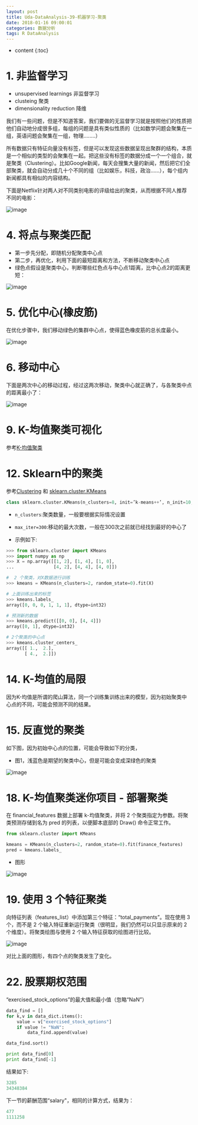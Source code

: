 ```yaml
---
layout: post
title: Uda-DataAnalysis-39-机器学习-聚类
date: 2018-01-16 09:00:01
categories: 数据分析
tags: R DataAnalysis 
---
```

* content
{:toc}

# 1. 非监督学习

- unsupervised learnings 非监督学习
- clusteing 聚类
- dimensionality reduction 降维

我们有一些问题，但是不知道答案，我们要做的无监督学习就是按照他们的性质把他们自动地分成很多组，每组的问题是具有类似性质的（比如数学问题会聚集在一组，英语问题会聚集在一组，物理........）

所有数据只有特征向量没有标签，但是可以发现这些数据呈现出聚群的结构，本质是一个相似的类型的会聚集在一起。把这些没有标签的数据分成一个一个组合，就是聚类（Clustering）。比如Google新闻，每天会搜集大量的新闻，然后把它们全部聚类，就会自动分成几十个不同的组（比如娱乐，科技，政治......），每个组内新闻都具有相似的内容结构。

下面是Netflix针对两人对不同类别电影的评级给出的聚类，从而根据不同人推荐不同的电影：

![image](https://user-images.githubusercontent.com/18595935/35773536-a8b1f1b4-0998-11e8-9fe3-fb05e44bbaae.png)

# 4. 将点与聚类匹配

 - 第一步先分配，即随机分配聚类中心点
 - 第二步，再优化，利用下面的最短距离和方法，不断移动聚类中心点
 - 绿色点假设是聚类中心，判断哪些红色点与中心点1距离，比中心点2的距离更短：

![image](https://user-images.githubusercontent.com/18595935/35773590-21a9726c-099a-11e8-90d1-866fac955e06.png)

# 5. 优化中心(橡皮筋)

在优化步骤中，我们移动绿色的集群中心点，使得蓝色橡皮筋的总长度最小。

![image](https://user-images.githubusercontent.com/18595935/35773623-1df9e268-099b-11e8-98f8-b30b85cfb224.png)

# 6. 移动中心

下面是两次中心的移动过程，经过这两次移动，聚类中心就正确了，与各聚类中点的距离最小了：

![image](https://user-images.githubusercontent.com/18595935/35773711-2a399940-099d-11e8-9e11-15fb8d405a2c.png)


# 9. K-均值聚类可视化

参考[K-均值聚类](http://www.naftaliharris.com/blog/visualizing-k-means-clustering/)

# 12. Sklearn中的聚类

参考[Clustering](http://scikit-learn.org/stable/modules/clustering.html) 和 [sklearn.cluster.KMeans](http://scikit-learn.org/stable/modules/generated/sklearn.cluster.KMeans.html#sklearn.cluster.KMeans)

```python
class sklearn.cluster.KMeans(n_clusters=8, init=’k-means++’, n_init=10, max_iter=300, tol=0.0001, precompute_distances=’auto’, verbose=0, random_state=None, copy_x=True, n_jobs=1, algorithm=’auto’)
```

- `n_clusters`:聚类数量，一般要根据实际情况设置
- `max_iter=300`:移动的最大次数，一般在300次之前就已经找到最好的中心了

- 示例如下:

```python
>>> from sklearn.cluster import KMeans
>>> import numpy as np
>>> X = np.array([[1, 2], [1, 4], [1, 0],
...               [4, 2], [4, 4], [4, 0]])

#  2 个聚类，对X数据进行训练
>>> kmeans = KMeans(n_clusters=2, random_state=0).fit(X)

# 上面训练出来的标签
>>> kmeans.labels_
array([0, 0, 0, 1, 1, 1], dtype=int32)

# 预测新的数据
>>> kmeans.predict([[0, 0], [4, 4]])
array([0, 1], dtype=int32)

# 2个聚类的中心点
>>> kmeans.cluster_centers_
array([[ 1.,  2.],
       [ 4.,  2.]])
```


# 14. K-均值的局限

因为K-均值是所谓的爬山算法，同一个训练集训练出来的模型，因为初始聚类中心点的不同，可能会预测不同的结果。

# 15. 反直觉的聚类

如下图，因为初始中心点的位置，可能会导致如下的分类，
- 图1，浅蓝色是期望的聚类中心，但是可能会变成深绿色的聚类

![image](https://user-images.githubusercontent.com/18595935/35774276-a396eb70-09ad-11e8-8f1e-977090bc537c.png)

# 18. K-均值聚类迷你项目 - 部署聚类

在 financial_features 数据上部署 k-均值聚类，并将 2 个聚类指定为参数。将聚类预测存储到名为 pred 的列表，以便脚本底部的 Draw() 命令正常工作。

```python
from sklearn.cluster import KMeans

kmeans = KMeans(n_clusters=2, random_state=0).fit(finance_features)
pred = kmeans.labels_
```

- 图形

![image](https://user-images.githubusercontent.com/18595935/35774554-55cc3e32-09b6-11e8-9d3b-e27df9479f52.png)

# 19. 使用 3 个特征聚类

向特征列表（features_list）中添加第三个特征：“total_payments”。现在使用 3 个，而不是 2 个输入特征重新运行聚类（很明显，我们仍然可以只显示原来的 2 个维度）。将聚类绘图与使用 2 个输入特征获取的绘图进行比较。


![image](https://user-images.githubusercontent.com/18595935/35774603-afe9c474-09b7-11e8-9d40-b4d5339424bd.png)

对比上面的图形，有四个点的聚类发生了变化。

# 22. 股票期权范围

“exercised_stock_options”的最大值和最小值（忽略“NaN”）

```python
data_find = []
for k,v in data_dict.items():
    value = v["exercised_stock_options"]
    if value != "NaN":
        data_find.append(value)

data_find.sort()

print data_find[0]
print data_find[-1]
```

结果如下:

```python
3285
34348384
```

下一节的薪酬范围“salary"，相同的计算方式，结果为：

```python
477
1111258
```










